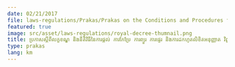 ```yaml
---
date: 02/21/2017
file: laws-regulations/Prakas/Prakas on the Conditions and Procedures for the Provision, Modification, Suspension, Transfer and Revocation of Permit, Certificates or Licenses for Telecommunications Operation.pdf
featured: true
image: src/asset/laws-regulations/royal-decree-thumnail.png
title: ប្រកាសស្តីពីលក្ខខណ្ឌ និងនីតិវិធីនៃការផ្តល់ ការកែប្រែ ការព្យួរ ការផ្ទេរ និងការដកហូតលិខិតអនុញ្ញាត វិញ្ញាបនបត្រ ឬ អាជ្ញាបណ្ណប្រតិបត្តិការទូរគមនាគមន៍
type: prakas
lang: km
---
```

